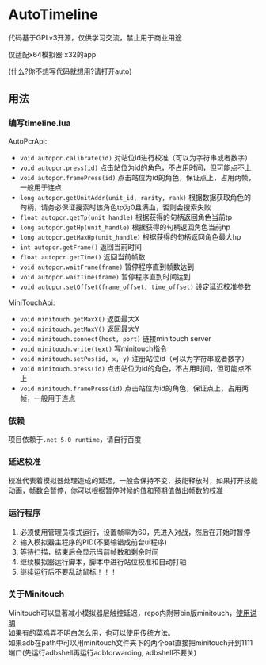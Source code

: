 # AutoTimeline

代码基于GPLv3开源，仅供学习交流，禁止用于商业用途

仅适配x64模拟器 x32的app

(什么?你不想写代码就想用?请打开auto)

## 用法

### 编写timeline.lua

AutoPcrApi:

- `void autopcr.calibrate(id)` 对站位id进行校准（可以为字符串或者数字）
- `void autopcr.press(id)` 点击站位为id的角色，不占用时间，但可能点不上
- `void autopcr.framePress(id)` 点击站位为id的角色，保证点上，占用两帧，一般用于连点
- `long autopcr.getUnitAddr(unit_id, rarity, rank)` 根据数据获取角色的句柄，请务必保证搜索时该角色tp为0且满血，否则会搜索失败
- `float autopcr.getTp(unit_handle)` 根据获得的句柄返回角色当前tp
- `long autopcr.getHp(unit_handle)` 根据获得的句柄返回角色当前hp
- `long autopcr.getMaxHp(unit_handle)` 根据获得的句柄返回角色最大hp
- `int autopcr.getFrame()` 返回当前时间
- `float autopcr.getTime()` 返回当前帧数
- `void autopcr.waitFrame(frame)` 暂停程序直到帧数达到
- `void autopcr.waitTime(frame)` 暂停程序直到时间达到
- `void autopcr.setOffset(frame_offset, time_offset)` 设定延迟校准参数

MiniTouchApi:

- `void minitouch.getMaxX()` 返回最大X
- `void minitouch.getMaxY()` 返回最大Y
- `void minitouch.connect(host, port)` 链接minitouch server
- `void minitouch.write(text)` 写minitouch指令
- `void minitouch.setPos(id, x, y)` 注册站位id（可以为字符串或者数字）
- `void minitouch.press(id)` 点击站位为id的角色，不占用时间，但可能点不上
- `void minitouch.framePress(id)` 点击站位为id的角色，保证点上，占用两帧，一般用于连点

### 依赖

项目依赖于`.net 5.0 runtime`，请自行百度

### 延迟校准

校准代表着模拟器处理造成的延迟，一般会保持不变，技能释放时，如果打开技能动画，帧数会暂停，你可以根据暂停时候的值和预期值做出帧数的校准

### 运行程序

1. 必须使用管理员模式运行，设置帧率为60，先进入对战，然后在开始时暂停
3. 输入模拟器主程序的PID(不要输错成前台ui程序)
4. 等待扫描，结束后会显示当前帧数和剩余时间
5. 继续模拟器运行脚本，脚本中进行站位校准和自动打轴
6. 继续运行后不要乱动鼠标！！！

### 关于Minitouch

Minitouch可以显著减小模拟器层触控延迟，repo内附带bin版minitouch，[使用说明](https://github.com/DeviceFarmer/minitouch)  
如果有的菜鸡弄不明白怎么用，也可以使用传统方法。  
如果adb在path中可以用minitouch文件夹下的两个bat直接把minitouch开到1111端口(先运行adbshell再运行adbforwarding, adbshell不要关)
